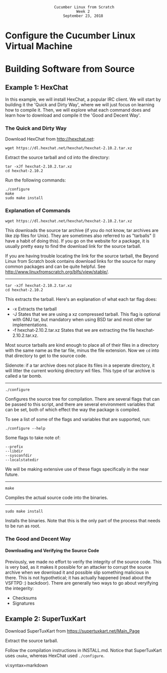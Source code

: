                           Cucumber Linux from Scratch
                                    Week 2
                              September 23, 2018

# Configure the Cucumber Linux Virtual Machine

# Building Software from Source

## Example 1: HexChat

In this example, we will install HexChat, a popular IRC client. We will start
by building it the 'Quick and Dirty Way', where we will just focus on learning
how to compile it. Then, we will explore what each command does and learn how
to download and compile it the 'Good and Decent Way'.

### The Quick and Dirty Way

Download HexChat from http://hexchat.net:

    wget https://dl.hexchat.net/hexchat/hexchat-2.10.2.tar.xz

Extract the source tarball and cd into the directory:

    tar -xJf hexchat-2.10.2.tar.xz
    cd hexchat-2.10.2

Run the following commands:

    ./configure
    make
    sudo make install

### Explanation of Commands

    wget https://dl.hexchat.net/hexchat/hexchat-2.10.2.tar.xz

This downloads the source tar archive (if you do not know, tar archives are
like zip files for Unix). They are sometimes also referred to as "tarballs" (I
have a habit of doing this). If you go on the website for a package, it is
usually pretty easy to find the download link for the source tarball.

If you are having trouble locating the link for the source tarball, the Beyond
Linux from Scratch book contains download links for the source for many common
packages and can be quite helpful. See
http://www.linuxfromscratch.org/blfs/view/stable/.

---

    tar -xJf hexchat-2.10.2.tar.xz
    cd hexchat-2.10.2

This extracts the tarball. Here's an explanation of what each tar flag does:
* -x Extracts the tarball
* -J States that we are using a xz compressed tarball. This flag is optional
  with GNU tar, but mandatory when using BSD tar and most other tar
  implementations.
* -f hexchat-2.10.2.tar.xz States that we are extracting the file
  hexchat-2.10.2.tar.xz.

Most source tarballs are kind enough to place all of their files in a directory
with the same name as the tar file, minus the file extension. Now we `cd` into
that directory to get to the source code.

Sidenote: if a tar archive does not place its files in a seperate directory, it
will litter the current working directory wil files. This type of tar archive
is called a tar bomb.

---

    ./configure

Configures the source tree for compilation. There are several flags that can be
passed to this script, and there are several environment variables that can be
set, both of which effect the way the package is compiled.

To see a list of some of the flags and variables that are supported, run:

    ./configure --help

Some flags to take note of:

    --prefix
    --libdir
    --sysconfdir
    --localstatedir

We will be making extensive use of these flags specifically in the near future.

---

    make

Compiles the actual source code into the binaries.

---

    sudo make install

Installs the binaries. Note that this is the only part of the process that
needs to be run as root.

### The Good and Decent Way

#### Downloading and Verifying the Source Code

Previously, we made no effort to verify the integrity of the source code. This
is very bad, as it makes it possible for an attacker to corrupt the source
archive when we download it and possible slip something malicious in there.
This is not hypothetical; it has actually happened (read about the VSFTPD :)
backdoor). There are generally two ways to go about veryifying the integerity:
* Checksums
* Signatures

## Example 2: SuperTuxKart

Download SuperTuxKart from https://supertuxkart.net/Main_Page

Extract the source tarball.

Follow the compilation instructions in INSTALL.md. Notice that SuperTuxKart
uses `cmake`, whereas HexChat used `./configure`.

vi:syntax=markdown

